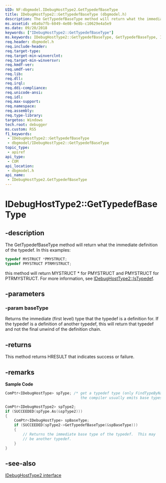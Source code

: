 ```yaml
---
UID: NF:dbgmodel.IDebugHostType2.GetTypedefBaseType
title: IDebugHostType2::GetTypedefBaseType (dbgmodel.h)
description: The GetTypedefBaseType method will return what the immediate definition of the typedef.
ms.assetid: e0a0a7fb-6049-4e08-9e8b-c10629e4a5e9
ms.date: 09/20/2018
keywords: ["IDebugHostType2::GetTypedefBaseType"]
ms.keywords: IDebugHostType2::GetTypedefBaseType, GetTypedefBaseType, IDebugHostType2.GetTypedefBaseType, IDebugHostType2::GetTypedefBaseType, IDebugHostType2.GetTypedefBaseType
req.header: dbgmodel.h
req.include-header: 
req.target-type: 
req.target-min-winverclnt: 
req.target-min-winversvr: 
req.kmdf-ver: 
req.umdf-ver: 
req.lib: 
req.dll: 
req.irql: 
req.ddi-compliance: 
req.unicode-ansi: 
req.idl: 
req.max-support: 
req.namespace: 
req.assembly: 
req.type-library: 
targetos: Windows
tech.root: debugger
ms.custom: RS5
f1_keywords:
 - IDebugHostType2::GetTypedefBaseType
 - dbgmodel/IDebugHostType2::GetTypedefBaseType
topic_type:
 - apiref
api_type:
 - COM
api_location:
 - dbgmodel.h
api_name:
 - IDebugHostType2.GetTypedefBaseType
---
```


# IDebugHostType2::GetTypedefBaseType


## -description

The GetTypedefBaseType method will return what the immediate definition of the typedef. In this examples: 

```cpp
typedef MYSTRUCT *PMYSTRUCT;
typedef PMYSTRUCT PTRMYSTRUCT;
```

this method will return MYSTRUCT * for PMYSTRUCT and PMYSTRUCT for PTRMYSTRUCT. For more information, see [IDebugHostType2::IsTypedef](nf-dbgmodel-idebughosttype2-istypedef.md).

## -parameters

### -param baseType

Returns the immediate (first level) type that the typedef is a definition for. If the typedef is a definition of another typedef, this will return that typedef and not the final unwind of the definition chain.

## -returns

This method returns HRESULT that indicates success or failure.

## -remarks

**Sample Code**

```cpp
ComPtr<IDebugHostType> spType; /* get a typedef type (only FindTypeByName since 
                                  the compiler usually emits base types for data) */

ComPtr<IDebugHostType2> spType2;
if (SUCCEEDED(spType.As(&spType2)))
{
    ComPtr<IDebugHostType> spBaseType;
    if (SUCCEEDED(spType2->GetTypedefBaseType(&spBaseType)))
    {
        // Returns the immediate base type of the typedef.  This may 
        // be another typedef.
    }
}
```

## -see-also

[IDebugHostType2 interface](nn-dbgmodel-idebughosttype2.md)

